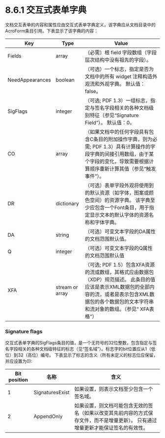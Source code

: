 # 8.6.1 交互式表单字典

文档交互表单的内容和属性应由交互式表单字典定义，该字典应从文档目录中的AcroForm条目引用。下表显示了该字典的内容：

| Key             | Type            | Value                                                                                                              |
| --------------- | --------------- | ------------------------------------------------------------------------------------------------------------------ |
| Fields          | array           | （必需）根 field 字段数组（字段层次结构中没有祖先的字段）。                                                                                  |
| NeedAppearances | boolean         | （可选）一个标志，指定是否为文档中的所有 widget 注释构造外观流和外观字典。 默认值：false。                                                               |
| SigFlags        | integer         | （可选; PDF 1.3）一组标志，指定与签名字段相关的各种文档级别特征（参见“Signature Field”）。 默认值：0。                                                  |
| CO              | array           | （如果文档中的任何字段具有包含C条目的附加操作字典，则为必需; PDF 1.3）具有计算操作的字段字典的间接引用数组，由于某个字段的变化，导致需要根据计算顺序重新计算其值（参见“触发事件”）。                   |
| DR              | dictionary      | （可选）表单字段外观将使用到的默认资源（如字体，图案或颜色空间）的资源字典。 该字典至少应包含一个Font条目，用于指定显示文本的默认字体的资源名称和字体字典。                                   |
| DA              | string          | （可选）可变文本字段的DA属性的文档范围默认值。                                                                                           |
| Q               | integer         | （可选）可变文本字段的Q属性的文档范围默认值                                                                                             |
| XFA             | stream or array | （可选; PDF 1.5）包含XFA资源的流或数组，其格式应由数据包（XDP）规范描述。 此条目的值应该是表示XML数据包的全部内容的流，或者是表示包含XML数据包的各个数据包的文本字符串和流对象的数组。（参见“ XFA表格“） |

### Signature flags

交互式表单字典的SigFlags条目的值，是一个无符号的32位整数，包含指定与签名字段相关的各种文档级特征的标志（见“签名域”）。标志字的bit位置应从1（低位）到32（高位）编号。 下表显示了标志的含义（所有未定义的标志位应保留，并应设置为0):

| Bit position | 名称              | 含义                                                                |
| ------------ | --------------- | ----------------------------------------------------------------- |
| 1            | SignaturesExist | 如果设置，则表示文档至少包含一个签名域。                                              |
| 2            | AppendOnly      | 如果设置，则文档可能包含无效的签名（如果以改变其先前内容的方式保存文件，而不是增量更新）。 只有通过增量更新才能保证签名的有效性。 |
